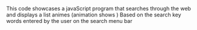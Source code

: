 This code  showcases a javaScript program that searches  through the web and  displays a list animes (animation shows ) Based on the search key words  entered by the user  on the  search menu  bar  
  
 
  
